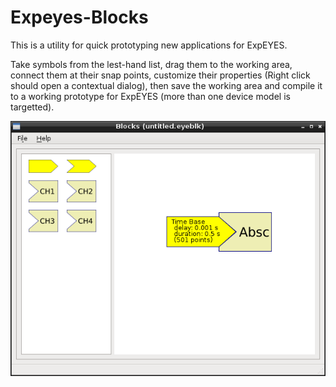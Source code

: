 # Expeyes-Blocks #

This is a utility for quick prototyping new applications
for ExpEYES.

Take symbols from the lest-hand list, drag them to the working area,
connect them at their snap points, customize their properties (Right
click should open a contextual dialog), then save the working area and
compile it to a working prototype for ExpEYES (more than one device
model is targetted).

![snapshot](images/snap1.png)
